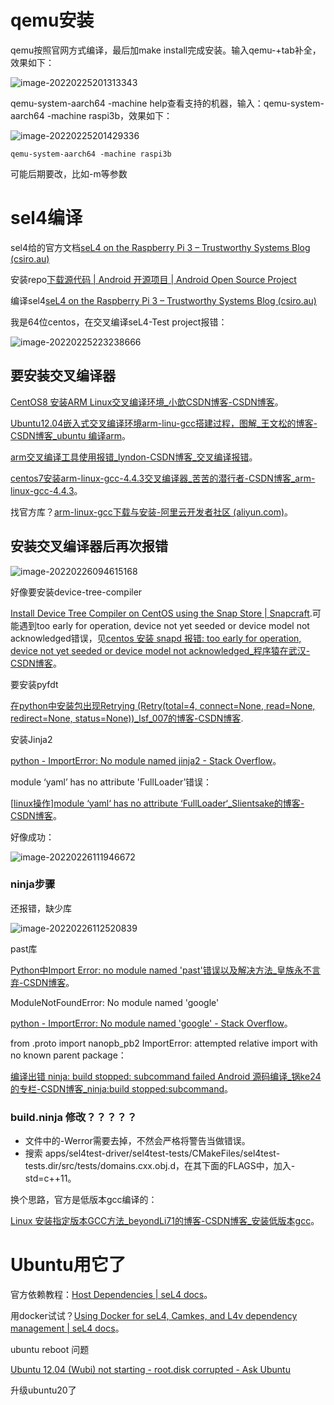 # qemu安装

qemu按照官网方式编译，最后加make install完成安装。输入qemu-+tab补全，效果如下：

![image-20220225201313343](C:/Users/Liu%20Qingtao/AppData/Roaming/Typora/typora-user-images/image-20220225201313343.png)

qemu-system-aarch64 -machine help查看支持的机器，输入：qemu-system-aarch64 -machine raspi3b，效果如下：

![image-20220225201429336](https://raw.githubusercontent.com/GooTal/picBed/admin/img/image-20220225201429336.png)



```
qemu-system-aarch64 -machine raspi3b 
```

可能后期要改，比如-m等参数



# sel4编译

sel4给的官方文档[seL4 on the Raspberry Pi 3 – Trustworthy Systems Blog (csiro.au)](https://research.csiro.au/tsblog/sel4-raspberry-pi-3/)

安装repo[下载源代码  | Android 开源项目  | Android Open Source Project](https://source.android.com/source/downloading)

编译sel4[seL4 on the Raspberry Pi 3 – Trustworthy Systems Blog (csiro.au)](https://research.csiro.au/tsblog/sel4-raspberry-pi-3/)



我是64位centos，在交叉编译seL4-Test project报错：

![image-20220225223238666](C:/Users/Liu%20Qingtao/AppData/Roaming/Typora/typora-user-images/image-20220225223238666.png)

## 要安装交叉编译器

[CentOS8 安装ARM Linux交叉编译环境_小歆CSDN博客-CSDN博客](https://blog.csdn.net/zhangzejin3883/article/details/117257299?spm=1001.2101.3001.6650.1&utm_medium=distribute.pc_relevant.none-task-blog-2~default~CTRLIST~Rate-1.pc_relevant_antiscan&depth_1-utm_source=distribute.pc_relevant.none-task-blog-2~default~CTRLIST~Rate-1.pc_relevant_antiscan&utm_relevant_index=2)。

[Ubuntu12.04嵌入式交叉编译环境arm-linu-gcc搭建过程，图解_王文松的博客-CSDN博客_ubuntu 编译arm](https://blog.csdn.net/mybelief321/article/details/9076583)。

[arm交叉编译工具使用报错_lyndon-CSDN博客_交叉编译报错](https://blog.csdn.net/lyndon_li/article/details/88826702)。

[centos7安装arm-linux-gcc-4.4.3交叉编译器_苦苦的潜行者-CSDN博客_arm-linux-gcc-4.4.3](https://blog.csdn.net/xiaolinyouni/article/details/103168692)。

找官方库？[arm-linux-gcc下载与安装-阿里云开发者社区 (aliyun.com)](https://developer.aliyun.com/article/48403)。



## 安装交叉编译器后再次报错

![image-20220226094615168](C:/Users/Liu%20Qingtao/AppData/Roaming/Typora/typora-user-images/image-20220226094615168.png)

好像要安装device-tree-compiler

[Install Device Tree Compiler on CentOS using the Snap Store | Snapcraft](https://snapcraft.io/install/device-tree-compiler/centos).可能遇到too early for operation, device not yet seeded or device model not acknowledged错误，见[centos 安装 snapd 报错: too early for operation, device not yet seeded or device model not acknowledged_程序猿在武汉-CSDN博客](https://blog.csdn.net/u010620626/article/details/117259178)。

要安装pyfdt

[在python中安装包出现Retrying (Retry(total=4, connect=None, read=None, redirect=None, status=None))_lsf_007的博客-CSDN博客](https://blog.csdn.net/lsf_007/article/details/87931823?spm=1001.2101.3001.6661.1&utm_medium=distribute.pc_relevant_t0.none-task-blog-2~default~BlogCommendFromBaidu~HighlightScore-1.queryctrv2&depth_1-utm_source=distribute.pc_relevant_t0.none-task-blog-2~default~BlogCommendFromBaidu~HighlightScore-1.queryctrv2&utm_relevant_index=1).

安装Jinja2

[python - ImportError: No module named jinja2 - Stack Overflow](https://stackoverflow.com/questions/18944345/importerror-no-module-named-jinja2)。

module ‘yaml’ has no attribute 'FullLoader’错误：

[[linux操作\]module ‘yaml‘ has no attribute ‘FullLoader‘_Slientsake的博客-CSDN博客](https://blog.csdn.net/weixin_49627776/article/details/121309023?spm=1001.2101.3001.6661.1&utm_medium=distribute.pc_relevant_t0.none-task-blog-2~default~CTRLIST~Rate-1.pc_relevant_default&depth_1-utm_source=distribute.pc_relevant_t0.none-task-blog-2~default~CTRLIST~Rate-1.pc_relevant_default&utm_relevant_index=1)。

好像成功：

![image-20220226111946672](https://raw.githubusercontent.com/GooTal/picBed/admin/img/image-20220226111946672.png)

### ninja步骤

还报错，缺少库

![image-20220226112520839](https://raw.githubusercontent.com/GooTal/picBed/admin/img/image-20220226112520839.png)

past库

[Python中Import Error: no module named 'past'错误以及解决方法_皇族永不言弃-CSDN博客](https://blog.csdn.net/qq_31282773/article/details/78672584)。

ModuleNotFoundError: No module named 'google'

[python - ImportError: No module named 'google' - Stack Overflow](https://stackoverflow.com/questions/36183486/importerror-no-module-named-google)。

from .proto import nanopb_pb2 ImportError: attempted relative import with no known parent package：

[编译出错 ninja: build stopped: subcommand failed Android 源码编译_锅ke24的专栏-CSDN博客_ninja:build stopped:subcommand](https://blog.csdn.net/gh1026385964/article/details/80581218)。

### build.ninja 修改？？？？？

* 文件中的-Werror需要去掉，不然会严格将警告当做错误。
* 搜索 apps/sel4test-driver/sel4test-tests/CMakeFiles/sel4test-tests.dir/src/tests/domains.cxx.obj.d，在其下面的FLAGS中，加入-std=c++11。

换个思路，官方是低版本gcc编译的：

[Linux 安装指定版本GCC方法_beyondLi71的博客-CSDN博客_安装低版本gcc](https://blog.csdn.net/liboyang71/article/details/77152577)。



# Ubuntu用它了

官方依赖教程：[Host Dependencies | seL4 docs](https://docs.sel4.systems/projects/buildsystem/host-dependencies.html)。

用docker试试？[Using Docker for seL4, Camkes, and L4v dependency management | seL4 docs](https://docs.sel4.systems/projects/dockerfiles/)。





ubuntu reboot 问题

[Ubuntu 12.04 (Wubi) not starting - root.disk corrupted - Ask Ubuntu](https://askubuntu.com/questions/228709/ubuntu-12-04-wubi-not-starting-root-disk-corrupted)

升级ubuntu20了

